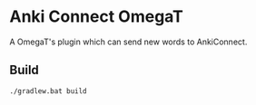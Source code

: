 # Anki Connect OmegaT

A OmegaT's plugin which can send new words to AnkiConnect.

## Build

`./gradlew.bat build`
